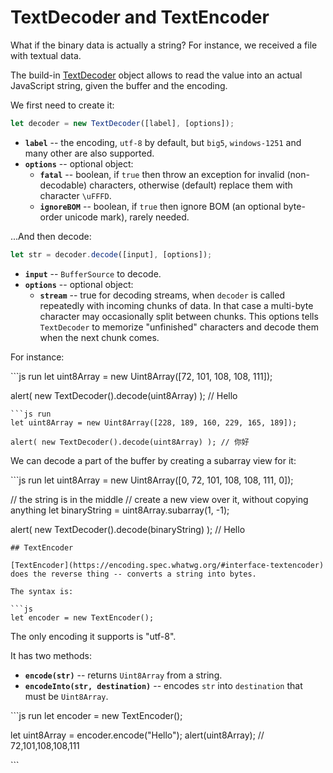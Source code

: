 # TextDecoder and TextEncoder

What if the binary data is actually a string? For instance, we received a file with textual data.

The build-in [TextDecoder](https://encoding.spec.whatwg.org/#interface-textdecoder) object allows to read the value into an actual JavaScript string, given the buffer and the encoding.

We first need to create it:

```javascript
let decoder = new TextDecoder([label], [options]);
```

* **`label`** -- the encoding, `utf-8` by default, but `big5`, `windows-1251` and many other are also supported.
* **`options`** -- optional object:
  * **`fatal`** -- boolean, if `true` then throw an exception for invalid \(non-decodable\) characters, otherwise \(default\) replace them with character `\uFFFD`.
  * **`ignoreBOM`** -- boolean, if `true` then ignore BOM \(an optional byte-order unicode mark\), rarely needed.

...And then decode:

```javascript
let str = decoder.decode([input], [options]);
```

* **`input`** -- `BufferSource` to decode.
* **`options`** -- optional object:
  * **`stream`** -- true for decoding streams, when `decoder` is called repeatedly with incoming chunks of data. In that case a multi-byte character may occasionally split between chunks. This options tells `TextDecoder` to memorize "unfinished" characters and decode them when the next chunk comes.

For instance:

\`\`\`js run let uint8Array = new Uint8Array\(\[72, 101, 108, 108, 111\]\);

alert\( new TextDecoder\(\).decode\(uint8Array\) \); // Hello

```text
```js run
let uint8Array = new Uint8Array([228, 189, 160, 229, 165, 189]);

alert( new TextDecoder().decode(uint8Array) ); // 你好
```

We can decode a part of the buffer by creating a subarray view for it:

\`\`\`js run let uint8Array = new Uint8Array\(\[0, 72, 101, 108, 108, 111, 0\]\);

// the string is in the middle // create a new view over it, without copying anything let binaryString = uint8Array.subarray\(1, -1\);

alert\( new TextDecoder\(\).decode\(binaryString\) \); // Hello

```text
## TextEncoder

[TextEncoder](https://encoding.spec.whatwg.org/#interface-textencoder) does the reverse thing -- converts a string into bytes.

The syntax is:

```js
let encoder = new TextEncoder();
```

The only encoding it supports is "utf-8".

It has two methods:

* **`encode(str)`** -- returns `Uint8Array` from a string.
* **`encodeInto(str, destination)`** -- encodes `str` into `destination` that must be `Uint8Array`.

\`\`\`js run let encoder = new TextEncoder\(\);

let uint8Array = encoder.encode\("Hello"\); alert\(uint8Array\); // 72,101,108,108,111

\`\`\`

